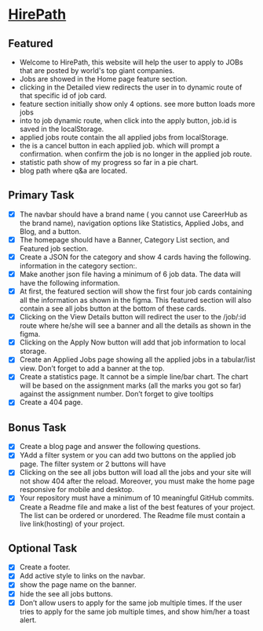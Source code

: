 # [HirePath](https://643664842947ad69062798c7--fanciful-halva-59f10b.netlify.app/ "HirePath")

## Featured

- Welcome to HirePath, this website will help the user to apply to JOBs that are posted by world's top giant companies.
- Jobs are showed in the Home page feature section.
- clicking in the Detailed view redirects the user in to dynamic route of that specific id of job card.
- feature section initially show only 4 options. see more button loads more jobs
- into to job dynamic route, when click into the apply button, job.id is saved in the localStorage.
- applied jobs route contain the all applied jobs from localStorage.
- the is a cancel button in each applied job. which will prompt a confirmation. when confirm the job is no longer in the applied job route.
- statistic path show of my progress so far in a pie chart.
- blog path where q&a are located.

## Primary Task

- [x] The navbar should have a brand name ( you cannot use CareerHub as the
      brand name), navigation options like Statistics, Applied Jobs, and Blog, and a
      button.
- [x] The homepage should have a Banner, Category List section, and Featured job
      section.
- [x] Create a JSON for the category and show 4 cards having the following.
      information in the category section:.
- [x] Make another json file having a minimum of 6 job data. The data will have the
      following information.
- [x] At first, the featured section will show the first four job cards containing all the
      information as shown in the figma. This featured section will also contain a see
      all jobs button at the bottom of these cards.
- [x] Clicking on the View Details button will redirect the user to the /job/:id route
      where he/she will see a banner and all the details as shown in the figma.
- [x] Clicking on the Apply Now button will add that job information to local storage.
- [x] Create an Applied Jobs page showing all the applied jobs in a tabular/list view.
      Don’t forget to add a banner at the top.
- [x] Create a statistics page. It cannot be a simple line/bar chart. The chart will be
      based on the assignment marks (all the marks you got so far) against the
      assignment number. Don’t forget to give tooltips
- [x] Create a 404 page.

## Bonus Task

- [x] Create a blog page and answer the following questions.
- [x] YAdd a filter system or you can add two buttons on the applied job page. The filter
      system or 2 buttons will have
- [x] Clicking on the see all jobs button will load all the jobs and your site will not
      show 404 after the reload. Moreover, you must make the home page responsive for
      mobile and desktop.
- [x] Your repository must have a minimum of 10 meaningful GitHub commits. Create a
      Readme file and make a list of the best features of your project. The list can be ordered
      or unordered. The Readme file must contain a live link(hosting) of your project.

## Optional Task

- [x] Create a footer.
- [x] Add active style to links on the navbar.
- [x] show the page name on the banner.
- [x] hide the see all jobs buttons.
- [x] Don’t allow users to apply for the same job multiple times. If the user tries to
      apply for the same job multiple times, and show him/her a toast alert.

